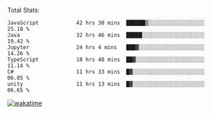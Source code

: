 Total Stats:
<!--START_SECTION:waka-->

```text
JavaScript            42 hrs 30 mins  ██████▒░░░░░░░░░░░░░░░░░░   25.18 %
Java                  32 hrs 46 mins  █████░░░░░░░░░░░░░░░░░░░░   19.42 %
Jupyter               24 hrs 4 mins   ███▓░░░░░░░░░░░░░░░░░░░░░   14.26 %
TypeScript            18 hrs 48 mins  ██▓░░░░░░░░░░░░░░░░░░░░░░   11.14 %
C#                    11 hrs 33 mins  █▓░░░░░░░░░░░░░░░░░░░░░░░   06.85 %
unity                 11 hrs 13 mins  █▓░░░░░░░░░░░░░░░░░░░░░░░   06.65 %
```

<!--END_SECTION:waka-->

[![wakatime](https://wakatime.com/badge/user/d6a1e036-2153-43d6-9604-0dce67457b7f.svg)](https://wakatime.com/@d6a1e036-2153-43d6-9604-0dce67457b7f)
